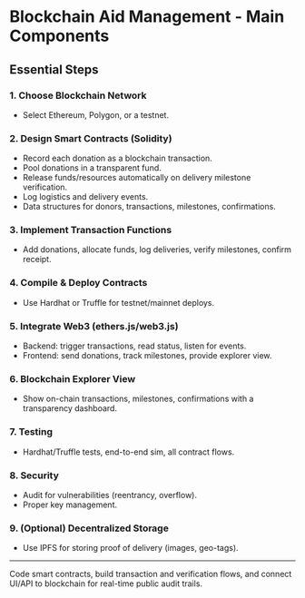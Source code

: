# Blockchain Aid Management - Main Components

## Essential Steps

### 1. Choose Blockchain Network
- Select Ethereum, Polygon, or a testnet.

### 2. Design Smart Contracts (Solidity)
- Record each donation as a blockchain transaction.
- Pool donations in a transparent fund.
- Release funds/resources automatically on delivery milestone verification.
- Log logistics and delivery events.
- Data structures for donors, transactions, milestones, confirmations.

### 3. Implement Transaction Functions
- Add donations, allocate funds, log deliveries, verify milestones, confirm receipt.

### 4. Compile & Deploy Contracts
- Use Hardhat or Truffle for testnet/mainnet deploys.

### 5. Integrate Web3 (ethers.js/web3.js)
- Backend: trigger transactions, read status, listen for events.
- Frontend: send donations, track milestones, provide explorer view.

### 6. Blockchain Explorer View
- Show on-chain transactions, milestones, confirmations with a transparency dashboard.

### 7. Testing
- Hardhat/Truffle tests, end-to-end sim, all contract flows.

### 8. Security
- Audit for vulnerabilities (reentrancy, overflow).
- Proper key management.

### 9. (Optional) Decentralized Storage
- Use IPFS for storing proof of delivery (images, geo-tags).

---

Code smart contracts, build transaction and verification flows, and connect UI/API to blockchain for real-time public audit trails.
